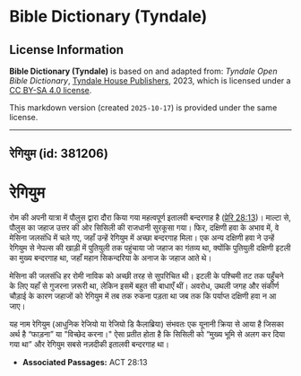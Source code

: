 # Bible Dictionary (Tyndale)

## License Information

**Bible Dictionary (Tyndale)** is based on and adapted from: _Tyndale Open Bible Dictionary_, [Tyndale House Publishers](https://tyndaleopenresources.com/), 2023, which is licensed under a [CC BY-SA 4.0 license](https://creativecommons.org/licenses/by-sa/4.0/legalcode.en).

This markdown version (created `2025-10-17`) is provided under the same license.



--------------------------------

## रेगियुम (id: 381206)

रेगियुम
=======

रोम की अपनी यात्रा में पौलुस द्वारा दौरा किया गया महत्वपूर्ण इतालवी बन्दरगाह है ([प्रेरि 28:13](https://ref.ly/Acts28:13))। माल्टा से, पौलुस का जहाज उत्तर की ओर सिसिली की राजधानी सुरकूसा गया। फिर, दक्षिणी हवा के अभाव में, वे मेसिना जलसंधि में चले गए, जहाँ उन्हें रेगियुम में अच्छा बन्दरगाह मिला। एक अन्य दक्षिणी हवा ने उन्हें रेगियुम से नेपल्स की खाड़ी में पुतियुली तक पहुंचाया जो जहाज का गंतव्य था, क्योंकि पुतियुली दक्षिणी इटली का मुख्य बन्दरगाह था, जहाँ महान सिकन्दरिया के अनाज के जहाज आते थे।

मेसिना की जलसंधि हर रोमी नाविक को अच्छी तरह से सुपरिचित थी। इटली के पश्चिमी तट तक पहुँचने के लिए यहाँ से गुजरना ज़रूरी था, लेकिन इसमें बहुत सी बाधाएँ थीं। अवरोध, उथली जगह और संकीर्ण चौड़ाई के कारण जहाजों को रेगियुम में तब तक रुकना पड़ता था जब तक कि पर्याप्त दक्षिणी हवा न आ जाए।

यह नाम रेगियुम (आधुनिक रेजियो या रेजियो डि कैलाब्रिया) संभवतः एक यूनानी क्रिया से आया है जिसका अर्थ है “फाड़ना” या "विच्छेद करना।" ऐसा प्रतीत होता है कि सिसिली को “मुख्य भूमि से अलग कर दिया गया था” और रेगियुम सबसे नज़दीकी इतालवी बन्दरगाह था।

* **Associated Passages:** ACT 28:13

